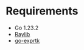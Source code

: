 # Requirements
- Go 1.23.2
- [Raylib](https://github.com/gen2brain/raylib-go) 
- [go-exprtk](https://github.com/Pramod-Devireddy/go-exprtk)

